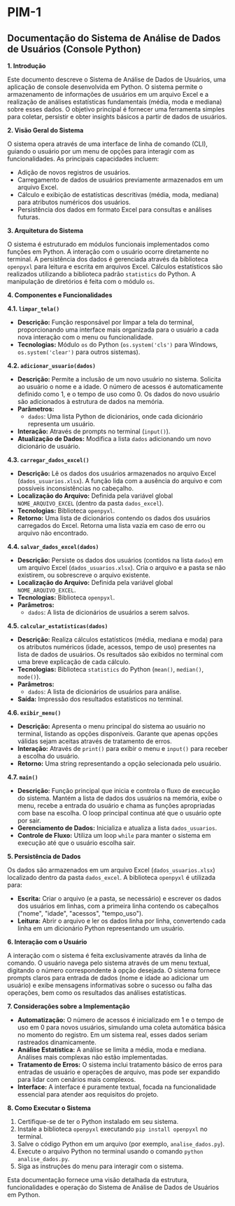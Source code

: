 # PIM-1
## Documentação do Sistema de Análise de Dados de Usuários (Console Python)

**1. Introdução**

Este documento descreve o Sistema de Análise de Dados de Usuários, uma aplicação de console desenvolvida em Python. O sistema permite o armazenamento de informações de usuários em um arquivo Excel e a realização de análises estatísticas fundamentais (média, moda e mediana) sobre esses dados. O objetivo principal é fornecer uma ferramenta simples para coletar, persistir e obter insights básicos a partir de dados de usuários.

**2. Visão Geral do Sistema**

O sistema opera através de uma interface de linha de comando (CLI), guiando o usuário por um menu de opções para interagir com as funcionalidades. As principais capacidades incluem:

* Adição de novos registros de usuários.
* Carregamento de dados de usuários previamente armazenados em um arquivo Excel.
* Cálculo e exibição de estatísticas descritivas (média, moda, mediana) para atributos numéricos dos usuários.
* Persistência dos dados em formato Excel para consultas e análises futuras.

**3. Arquitetura do Sistema**

O sistema é estruturado em módulos funcionais implementados como funções em Python. A interação com o usuário ocorre diretamente no terminal. A persistência dos dados é gerenciada através da biblioteca `openpyxl` para leitura e escrita em arquivos Excel. Cálculos estatísticos são realizados utilizando a biblioteca padrão `statistics` do Python. A manipulação de diretórios é feita com o módulo `os`.

**4. Componentes e Funcionalidades**

**4.1. `limpar_tela()`**

* **Descrição:** Função responsável por limpar a tela do terminal, proporcionando uma interface mais organizada para o usuário a cada nova interação com o menu ou funcionalidade.
* **Tecnologias:** Módulo `os` do Python (`os.system('cls')` para Windows, `os.system('clear')` para outros sistemas).

**4.2. `adicionar_usuario(dados)`**

* **Descrição:** Permite a inclusão de um novo usuário no sistema. Solicita ao usuário o nome e a idade. O número de acessos é automaticamente definido como 1, e o tempo de uso como 0. Os dados do novo usuário são adicionados à estrutura de dados na memória.
* **Parâmetros:**
    * `dados`: Uma lista Python de dicionários, onde cada dicionário representa um usuário.
* **Interação:** Através de prompts no terminal (`input()`).
* **Atualização de Dados:** Modifica a lista `dados` adicionando um novo dicionário de usuário.

**4.3. `carregar_dados_excel()`**

* **Descrição:** Lê os dados dos usuários armazenados no arquivo Excel (`dados_usuarios.xlsx`). A função lida com a ausência do arquivo e com possíveis inconsistências no cabeçalho.
* **Localização do Arquivo:** Definida pela variável global `NOME_ARQUIVO_EXCEL` (dentro da pasta `dados_excel`).
* **Tecnologias:** Biblioteca `openpyxl`.
* **Retorno:** Uma lista de dicionários contendo os dados dos usuários carregados do Excel. Retorna uma lista vazia em caso de erro ou arquivo não encontrado.

**4.4. `salvar_dados_excel(dados)`**

* **Descrição:** Persiste os dados dos usuários (contidos na lista `dados`) em um arquivo Excel (`dados_usuarios.xlsx`). Cria o arquivo e a pasta se não existirem, ou sobrescreve o arquivo existente.
* **Localização do Arquivo:** Definida pela variável global `NOME_ARQUIVO_EXCEL`.
* **Tecnologias:** Biblioteca `openpyxl`.
* **Parâmetros:**
    * `dados`: A lista de dicionários de usuários a serem salvos.

**4.5. `calcular_estatisticas(dados)`**

* **Descrição:** Realiza cálculos estatísticos (média, mediana e moda) para os atributos numéricos (idade, acessos, tempo de uso) presentes na lista de dados de usuários. Os resultados são exibidos no terminal com uma breve explicação de cada cálculo.
* **Tecnologias:** Biblioteca `statistics` do Python (`mean()`, `median()`, `mode()`).
* **Parâmetros:**
    * `dados`: A lista de dicionários de usuários para análise.
* **Saída:** Impressão dos resultados estatísticos no terminal.

**4.6. `exibir_menu()`**

* **Descrição:** Apresenta o menu principal do sistema ao usuário no terminal, listando as opções disponíveis. Garante que apenas opções válidas sejam aceitas através de tratamento de erros.
* **Interação:** Através de `print()` para exibir o menu e `input()` para receber a escolha do usuário.
* **Retorno:** Uma string representando a opção selecionada pelo usuário.

**4.7. `main()`**

* **Descrição:** Função principal que inicia e controla o fluxo de execução do sistema. Mantém a lista de dados dos usuários na memória, exibe o menu, recebe a entrada do usuário e chama as funções apropriadas com base na escolha. O loop principal continua até que o usuário opte por sair.
* **Gerenciamento de Dados:** Inicializa e atualiza a lista `dados_usuarios`.
* **Controle de Fluxo:** Utiliza um loop `while` para manter o sistema em execução até que o usuário escolha sair.

**5. Persistência de Dados**

Os dados são armazenados em um arquivo Excel (`dados_usuarios.xlsx`) localizado dentro da pasta `dados_excel`. A biblioteca `openpyxl` é utilizada para:

* **Escrita:** Criar o arquivo (e a pasta, se necessário) e escrever os dados dos usuários em linhas, com a primeira linha contendo os cabeçalhos ("nome", "idade", "acessos", "tempo\_uso").
* **Leitura:** Abrir o arquivo e ler os dados linha por linha, convertendo cada linha em um dicionário Python representando um usuário.

**6. Interação com o Usuário**

A interação com o sistema é feita exclusivamente através da linha de comando. O usuário navega pelo sistema através de um menu textual, digitando o número correspondente à opção desejada. O sistema fornece prompts claros para entrada de dados (nome e idade ao adicionar um usuário) e exibe mensagens informativas sobre o sucesso ou falha das operações, bem como os resultados das análises estatísticas.

**7. Considerações sobre a Implementação**

* **Automatização:** O número de acessos é inicializado em 1 e o tempo de uso em 0 para novos usuários, simulando uma coleta automática básica no momento do registro. Em um sistema real, esses dados seriam rastreados dinamicamente.
* **Análise Estatística:** A análise se limita a média, moda e mediana. Análises mais complexas não estão implementadas.
* **Tratamento de Erros:** O sistema inclui tratamento básico de erros para entradas de usuário e operações de arquivo, mas pode ser expandido para lidar com cenários mais complexos.
* **Interface:** A interface é puramente textual, focada na funcionalidade essencial para atender aos requisitos do projeto.

**8. Como Executar o Sistema**

1.  Certifique-se de ter o Python instalado em seu sistema.
2.  Instale a biblioteca `openpyxl` executando `pip install openpyxl` no terminal.
3.  Salve o código Python em um arquivo (por exemplo, `analise_dados.py`).
4.  Execute o arquivo Python no terminal usando o comando `python analise_dados.py`.
5.  Siga as instruções do menu para interagir com o sistema.

Esta documentação fornece uma visão detalhada da estrutura, funcionalidades e operação do Sistema de Análise de Dados de Usuários em Python.
